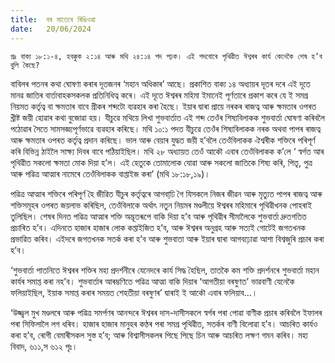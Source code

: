 ```yaml
---
title:  বৰ মাতেৰে ৰিঙিওৱা
date:   20/06/2024
---
```


`প্ৰঃ বাক্য ১৮:১-৪, হবক্কুক ২:১৪ আৰু মথি ২৪:১৪ পদ পঢ়ক। এই পদবোৰে পৃথিৱীত ঈশ্বৰৰ কাৰ্য কেনেকৈ শেষ হ’ব বুলি কৈছে?`

বাবিলৰ পতনৰ কথা ঘোষণা কৰাৰ দূতজনৰ ‘মহান অধিকাৰ’ আছে। প্ৰকাশিত বাক্য ১৪ অধ্যায়ৰ দূতৰ দৰে এই দূতে মানৱ জাতিৰ বাৰ্তাবাহকসকলক প্ৰতিনিধিত্ব কৰে। এই দূতে ঈশ্বৰৰ মহিমা ইমানেই পূৰ্ণতাৰে প্ৰকাশ কৰে যে ই সমগ্ৰ নিয়মত কর্তৃত্ব বা ক্ষমতাৰ বাবে গ্ৰীকৰ শব্দটো ব্যৱহাৰ কৰা হৈছে। ইয়াৰ দ্বাৰা প্ৰায়ে নৰকৰ ৰাজত্ব আৰু ক্ষমতাৰ ওপৰত খ্ৰীষ্ট জয়ী হোৱাৰ কথা বুজোৱা হয়। যীচুৱে মথিয়ে লিখা শুভবাৰ্তাত এই শব্দ তেওঁৰ শিষ্যবিলাকক শুভবাৰ্তা ঘোষণা কৰিবলৈ পঠোৱাৰ সৈতে সামসজ্ঞ্যপূৰ্ণভাৱে ব্যৱহাৰ কৰিছে। মথি ১০:১ পদত যীচুৱে তেওঁৰ শিষ্যবিলাকক নৰক অথবা পাপৰ ৰাজত্ব আৰু ক্ষমতাৰ ওপৰত কর্তৃত্ব প্ৰদান কৰিছে। ভাল আৰু বেয়াৰ যুদ্ধত জয়ী হ’বলৈ তেওঁবিলাকক ঐশ্বৰীক শক্তিৰে পৰিপূৰ্ণ কৰি বিভিন্ন ঠাইলৈ সাক্ষ্য দিবৰ বাবে পঠিয়াইছিল। মথি ২৮ অধ্যায়ত তেওঁ আকৌ এবাৰ তেওঁবিলাকক ক’লে ‘ স্বৰ্গত আৰ পৃথিৱীত সকলো ক্ষমতা মোক দিয়া হ’ল। এই হেতুকে তোমালোক যোৱা আৰু সকলো জাতিকে শিষ্য কৰি, পিতৃ, পুত্ৰ আৰু পৱিত্ৰ আত্মাৰ নামেৰে তেওঁবিলাকক বাপ্তাইজ কৰা’ (মথি ১৮:১৮,১৯)।

পৱিত্ৰ আত্মাৰ শক্তিৰে পৰিপূৰ্ণ হৈ জীৱিত যীচুৰ কর্তৃত্বৰে আগবাঢি় গৈ যিসকলে নিজৰ জীৱন আৰু মৃত্যুত পাপৰ ৰাজত্ব আৰু শক্তিসমূহৰ ওপৰত জয়লাভ কৰিছিল, তেওঁবিলাকে অৰ্থাৎ নতুন নিয়মৰ মণ্ডলীয়ে ঈশ্বৰৰ মহিমাৰে পৃথিৱীখনক পোহৰাই তুলিছিল। শেষৰ দিনত পৱিত্ৰ আত্মাৰ শক্তি অদ্ভূতৰূপে বাকি দিয়া হ’ব আৰু পৃথিৱীৰ সীমালৈকে শুভবাৰ্তা দ্ৰুতগতিত প্ৰচাৰিত হ’ব। এদিনতে হাজাৰ হাজাৰ লোক কপ্তাইজিত হ’ব, আৰু ঈশ্বৰৰ অনুগ্ৰহ আৰু সত্যই গোটেই জগতখনক প্ৰভাৱিত কৰিব। এইদৰে জগতখনক সতৰ্ক কৰা হ’ব আৰু শুভবাতা আৰু ইয়াৰ দ্বাৰা আগবঢ়োৱা আশা বিশ্বজুৰি প্ৰচাৰ কৰা হ’ব।

‘শুভবাৰ্তা পাতনিতে ঈশ্বৰৰ শক্তিৰ মহা প্ৰদৰ্শনীৰে যেনেদৰে কাৰ্য সিদ্ধ হৈছিল, তাতকৈ কম শক্তি প্ৰদৰ্শনৰে শুভবাৰ্তা মহান কাৰ্যৰ সমাপ্ত কৰা নহ’ব। শুভবাৰ্তাৰ আৰম্ভণিতে পৱিত্ৰ আত্মা বাকি দিয়াৰ ‘আগতীয়া বৰষুণত’ ভাৱবাণী যেনেকৈ ফলিয়াইছিল, ইয়াক সমাপ্ত কৰাৰ সময়ত শেহতীয়া বৰষুণৰ’ দ্বাৰাই ই আকৌ এবাৰ ফলিয়াব...।

‘উজ্জ্বল মুখ মণ্ডলৰে আৰু পৱিত্ৰ সমৰ্পণৰ আনন্দৰে ঈশ্বৰৰ দাস-দাসীসকলে স্বৰ্গৰ পৰা পোৱা বাণীক প্ৰচাৰ কৰিবলৈ ইফালৰ পৰা সিফিলালৈ লগ ধৰিব। হাজাৰ হাজাৰ মানুহৰ কণ্ঠৰ পৰা সমগ্ৰ পৃথিৱীত, সতৰ্কৰ বাণী বিলোৱা হ’ব। আচৰিত কাৰ্যও কৰা হ’ব, ৰোগী বেমাৰীসকল সুস্ত হ’ব; আৰু বিশ্বাসীসকলৰ পিছে পিছে চিন আৰু আচৰিত লক্ষণ গমন কৰিব। মহা বিবাদ, ৬১১,স ৬১২ পৃঃ।